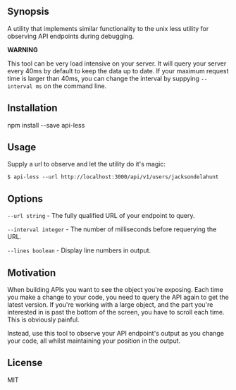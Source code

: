 ## Synopsis

A utility that implements similar functionality to the unix less utility for observing API endpoints during debugging.

**WARNING**

This tool can be very load intensive on your server. It will query your server every 40ms by default to keep the data up to date. If your maximum request time is larger than 40ms, you can change the interval by suppying `--interval ms` on the command line.

## Installation

npm install --save api-less

## Usage

Supply a url to observe and let the utility do it's magic:

`$ api-less --url http://localhost:3000/api/v1/users/jacksondelahunt`

## Options

`--url string` - The fully qualified URL of your endpoint to query.

`--interval integer` - The number of milliseconds before requerying the URL.

`--lines boolean` - Display line numbers in output.

## Motivation

When building APIs you want to see the object you're exposing. Each time you make a change to your code, you need to query the API again to get the latest version. If you're working with a large object, and the part you're interested in is past the bottom of the screen, you have to scroll each time. This is obviously painful.

Instead, use this tool to observe your API endpoint's output as you change your code, all whilst maintaining your position in the output.

## License

MIT